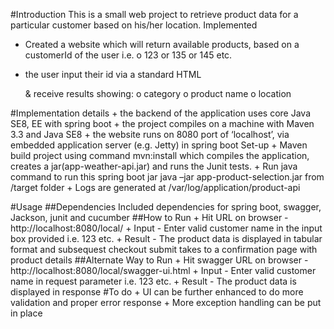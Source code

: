 #Introduction
This is a small web project to retrieve product data for a particular customer based on his/her location.
Implemented
+ Created a website which will return available products, based on a customerId of the user i.e. 
o	123 or 135 or 145 etc.

+ the user input their id via a standard HTML <form>& receive results showing: 
o	category
o	product name
o	location

#Implementation details
	+ the backend of the application uses core Java SE8, EE with spring boot
	+ the project compiles on a machine with Maven 3.3 and Java SE8 
	+ the website runs on 8080 port of ‘localhost’, via embedded application server (e.g. Jetty) in spring boot
Set-up
	+ Maven build project using command mvn:install which compiles the application, creates a jar(app-weather-api.jar) and runs the Junit tests.
	+ Run java command to run this spring boot jar java –jar app-product-selection.jar from /target folder
	+ Logs are generated at /var/log/application/product-api

#Usage
##Dependencies
Included dependencies for spring boot, swagger, Jackson, junit and cucumber
##How to Run
	+ Hit URL on browser - http://localhost:8080/local/ 
	+ Input - Enter valid customer name in the input box provided i.e. 123 etc.
	+ Result - The product data is displayed in tabular format and subsequest checkout submit takes to a confirmation page with product details
##Alternate Way to Run
	+ Hit swagger URL on browser - http://localhost:8080/local/swagger-ui.html
	+ Input - Enter valid customer name in request parameter i.e. 123 etc.
	+ Result - The product data is displayed in response
#To do
	+ UI can be further enhanced to do more validation and proper error response
	+ More exception handling can be put in place
